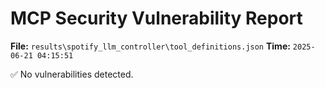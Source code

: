 # MCP Security Vulnerability Report
**File:** `results\spotify_llm_controller\tool_definitions.json`
**Time:** `2025-06-21 04:15:51`

✅ No vulnerabilities detected.
